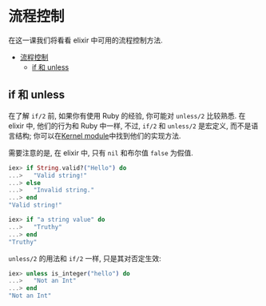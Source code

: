 # 流程控制
在这一课我们将看看 elixir 中可用的流程控制方法.

<!-- TOC -->

- [流程控制](#%E6%B5%81%E7%A8%8B%E6%8E%A7%E5%88%B6)
    - [if 和 unless](#if-%E5%92%8C-unless)

<!-- /TOC -->

## if 和 unless
在了解 `if/2` 前, 如果你有使用 Ruby 的经验, 你可能对 `unless/2` 比较熟悉. 在 elixir 中, 他们的行为和 Ruby 中一样, 不过, `if/2` 和 `unless/2` 是宏定义, 而不是语言结构; 你可以在[Kernel module](https://hexdocs.pm/elixir/Kernel.html)中找到他们的实现方法.

需要注意的是, 在 elixir 中, 只有 `nil` 和布尔值 `false` 为假值.
```elixir
iex> if String.valid?("Hello") do
...>   "Valid string!"
...> else
...>   "Invalid string."
...> end
"Valid string!"

iex> if "a string value" do
...>   "Truthy"
...> end
"Truthy"
```

`unless/2` 的用法和 `if/2` 一样, 只是其对否定生效:
```elixir
iex> unless is_integer("hello") do
...>   "Not an Int"
...> end
"Not an Int"
```